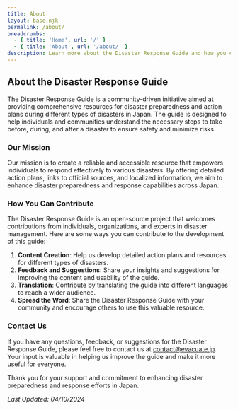 ```yaml
---
title: About
layout: base.njk
permalink: /about/
breadcrumbs:
  - { title: 'Home', url: '/' }
  - { title: 'About', url: '/about/' }
description: Learn more about the Disaster Response Guide and how you can contribute to its development.
---
```


## About the Disaster Response Guide

The Disaster Response Guide is a community-driven initiative aimed at providing comprehensive resources for disaster preparedness and action plans during different types of disasters in Japan. The guide is designed to help individuals and communities understand the necessary steps to take before, during, and after a disaster to ensure safety and minimize risks.

### Our Mission

Our mission is to create a reliable and accessible resource that empowers individuals to respond effectively to various disasters. By offering detailed action plans, links to official sources, and localized information, we aim to enhance disaster preparedness and response capabilities across Japan.

### How You Can Contribute

The Disaster Response Guide is an open-source project that welcomes contributions from individuals, organizations, and experts in disaster management. Here are some ways you can contribute to the development of this guide:

1. **Content Creation**: Help us develop detailed action plans and resources for different types of disasters.
2. **Feedback and Suggestions**: Share your insights and suggestions for improving the content and usability of the guide.
3. **Translation**: Contribute by translating the guide into different languages to reach a wider audience.
4. **Spread the Word**: Share the Disaster Response Guide with your community and encourage others to use this valuable resource.

### Contact Us

If you have any questions, feedback, or suggestions for the Disaster Response Guide, please feel free to contact us at [contact@evacuate.jp](mailto:contact@evacuate.jp). Your input is valuable in helping us improve the guide and make it more useful for everyone.

Thank you for your support and commitment to enhancing disaster preparedness and response efforts in Japan.

_Last Updated: 04/10/2024_
